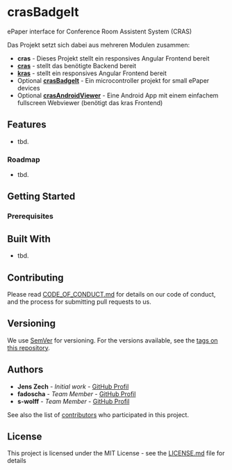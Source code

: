 # crasBadgeIt
ePaper interface for Conference Room Assistent System (CRAS)

Das Projekt setzt sich dabei aus mehreren Modulen zusammen:
* **cras** - Dieses Projekt stellt ein responsives Angular Frontend bereit
* **[cras](https://github.com/jenszech/cras)** - stellt das benötigte Backend bereit
* **[kras](https://github.com/julienP88/kras)** - stellt ein responsives Angular Frontend bereit
* Optional **[crasBadgeIt](https://github.com/jenszech/crasBadgeIt)** - Ein microcontroller projekt for small ePaper devices
* Optional **[crasAndroidViewer](https://github.com/jenszech/crasAndroidViewer)** - Eine Android App mit einem einfachem fullscreen Webviewer (benötigt das kras Frontend)

## Features

* tbd.

### Roadmap

* tbd.

## Getting Started

### Prerequisites


## Built With

* tbd.

## Contributing

Please read [CODE_OF_CONDUCT.md](CODE_OF_CONDUCT.md) for details on our code of conduct, and the process for submitting pull requests to us.

## Versioning

We use [SemVer](http://semver.org/) for versioning. For the versions available, see the [tags on this repository](https://github.com/your/project/tags). 

## Authors

* **Jens Zech** - *Initial work* - [GitHub Profil](https://github.com/jenszech)
* **fadoscha** - *Team Member* - [GitHub Profil](https://github.com/fadoscha)
* **s-wolff** - *Team Member* - [GitHub Profil](https://github.com/s-wolff)

See also the list of [contributors](https://github.com/jenszech/crasBadgeIt/contributors) who participated in this project.

## License

This project is licensed under the MIT License - see the [LICENSE.md](LICENSE.md) file for details
